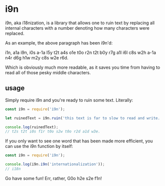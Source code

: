 i9n
===

i9n, aka i18nization, is a library that allows one to ruin text by replacing all
internal characters with a number denoting how many characters were replaced.

As an example, the above paragraph has been i9n'd:

i1n, a1a i9n, i0s a-1a l5y t2t a4s o1e t0o r2n t2t b0y r7g a1l
i6l c8s w2h a-1a n4r d6g h1w m2y c8s w2e r6d.

Which is obviously much more readable, as it saves you time from having to read
all of those pesky middle characters.

usage
-----

Simply require i9n and you're ready to ruin some text. Literally:

```js
const i9n = require('i9n');

let ruinedText = i9n.ruin('this text is far to slow to read and write.');

console.log(ruinedText);
// t2s t2t i0s f1r t0o s2w t0o r2d a1d w3e.
```

If you only want to see one word that has been made more efficient, you can use
the i9n function by itself:

```js
const i9n = require('i9n');

console.log(i9n.i9n('internationalization'));
// i18n
```

Go have some fun! Err, rather, G0o h2e s2e f1n!
